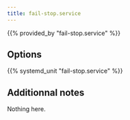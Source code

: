```yaml
---
title: fail-stop.service
---
```


{{% provided_by "fail-stop.service" %}}

## Options

{{% systemd_unit "fail-stop.service" %}}

## Additionnal notes

Nothing here.